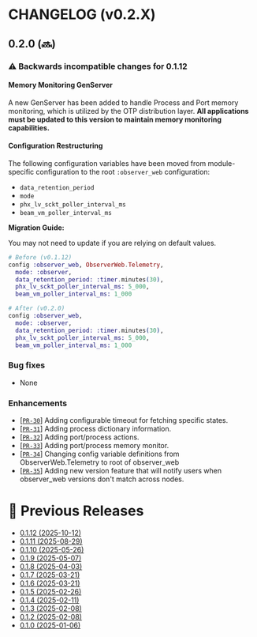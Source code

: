 # CHANGELOG (v0.2.X)

## 0.2.0 (:soon:)

### ⚠️ Backwards incompatible changes for 0.1.12

#### Memory Monitoring GenServer
A new GenServer has been added to handle Process and Port memory monitoring, which is utilized by the OTP distribution layer. **All applications must be updated to this version to maintain memory monitoring capabilities.**

#### Configuration Restructuring
The following configuration variables have been moved from module-specific configuration to the root `:observer_web` configuration:

- `data_retention_period`
- `mode`
- `phx_lv_sckt_poller_interval_ms`
- `beam_vm_poller_interval_ms`

**Migration Guide:**

You may not need to update if you are relying on default values.

```elixir
# Before (v0.1.12)
config :observer_web, ObserverWeb.Telemetry,
  mode: :observer,
  data_retention_period: :timer.minutes(30),
  phx_lv_sckt_poller_interval_ms: 5_000,
  beam_vm_poller_interval_ms: 1_000

# After (v0.2.0)
config :observer_web,
  mode: :observer,
  data_retention_period: :timer.minutes(30),
  phx_lv_sckt_poller_interval_ms: 5_000,
  beam_vm_poller_interval_ms: 1_000
```

### Bug fixes
 * None

### Enhancements
 * [[`PR-30`](https://github.com/thiagoesteves/observer_web/pull/30)] Adding configurable timeout for fetching specific states.
 * [[`PR-31`](https://github.com/thiagoesteves/observer_web/pull/31)] Adding process dictionary information.
 * [[`PR-32`](https://github.com/thiagoesteves/observer_web/pull/32)] Adding port/process actions.
 * [[`PR-33`](https://github.com/thiagoesteves/observer_web/pull/33)] Adding port/process memory monitor.
 * [[`PR-34`](https://github.com/thiagoesteves/observer_web/pull/34)] Changing config variable definitions from ObserverWeb.Telemetry to root of observer_web
 * [[`PR-35`](https://github.com/thiagoesteves/observer_web/pull/35)] Adding new version feature that will notify users when observer_web versions don't match across nodes.

# 🚀 Previous Releases
 * [0.1.12 (2025-10-12)](https://github.com/thiagoesteves/observer_web/blob/v0.1.12/CHANGELOG.md)
 * [0.1.11 (2025-08-29)](https://github.com/thiagoesteves/observer_web/blob/v0.1.11/CHANGELOG.md)
 * [0.1.10 (2025-05-26)](https://github.com/thiagoesteves/observer_web/blob/v0.1.10/CHANGELOG.md)
 * [0.1.9 (2025-05-07)](https://github.com/thiagoesteves/observer_web/blob/v0.1.9/CHANGELOG.md)
 * [0.1.8 (2025-04-03)](https://github.com/thiagoesteves/observer_web/blob/v0.1.8/CHANGELOG.md)
 * [0.1.7 (2025-03-21)](https://github.com/thiagoesteves/observer_web/blob/v0.1.7/CHANGELOG.md)
 * [0.1.6 (2025-03-21)](https://github.com/thiagoesteves/observer_web/blob/v0.1.6/CHANGELOG.md)
 * [0.1.5 (2025-02-26)](https://github.com/thiagoesteves/observer_web/blob/v0.1.5/CHANGELOG.md)
 * [0.1.4 (2025-02-11)](https://github.com/thiagoesteves/observer_web/blob/v0.1.4/CHANGELOG.md)
 * [0.1.3 (2025-02-08)](https://github.com/thiagoesteves/observer_web/blob/v0.1.3/CHANGELOG.md)
 * [0.1.2 (2025-02-08)](https://github.com/thiagoesteves/observer_web/blob/v0.1.2/CHANGELOG.md)
 * [0.1.0 (2025-01-06)](https://github.com/thiagoesteves/observer_web/blob/v0.1.0/CHANGELOG.md)